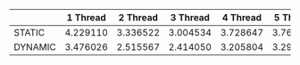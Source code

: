 |         | 1 Thread | 2 Thread | 3 Thread | 4 Thread | 5 Thread | 6 Thread |
|---------|----------|----------|----------|----------|----------|----------|
| STATIC  |4.229110  |3.336522  |3.004534  |3.728647  |3.763013  | 3.342210 |
| DYNAMIC |3.476026  |2.515567  |2.414050  |3.205804  |3.294285  | 3.237866 |